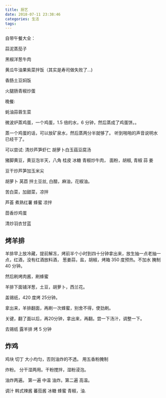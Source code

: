 ```yaml
---
title: 厨艺
date: 2018-07-11 23:38:46
categories: 生活
tags:
---
```


自带午餐大全：

蒜泥蒸茄子

黑椒洋葱牛肉

黄瓜牛油果紫菜拌饭（其实是寿司做失败了...)

香肠土豆焖饭

火腿肠青椒炒蛋


晚餐:

蚝油蒜蓉生菜

微波炉蒸鸡蛋，一个鸡蛋，1.5 倍的水，6 分钟，然后蒸成了鸡蛋饼。。 

蒸一个鸡蛋的话，可以放矿泉水，然后蒸两分半就够了。 听到啪啪的声音说明水已经干了。

可以尝试:
清炒芦笋虾仁
胡萝卜白玉菇豆腐汤

猪脚黄豆，黄豆泡半天，八角 桂皮 冰糖
青椒炒牛肉， 面粉，胡椒, 青椒 蒜 姜

豆干炒芦笋加玉米尖

胡萝卜 莴苣 拌土豆丝, 白醋，麻油，花椒油。


苦白菜，加甜菜，凉拌

芦荟 煮熟红薯 蜂蜜 凉拌

茴香炒鸡蛋

清炒羽衣甘蓝


## 烤羊排

羊排早上放冷藏，提前解冻，烤前半个小时到四十分钟拿出来，放生抽一点老抽一点，红酒，没有红酒放料酒， 葱姜蒜，盐，胡椒，烤箱 350 度预热。不加水 腌制 40 分钟。

然后刷烤肉酱，刷蜂蜜

羊排下面铺洋葱，土豆，胡萝卜，西兰花。

盖锡纸，420 度烤 25分钟。

拿出来，羊排翻面，再刷一次蜂蜜，别舍不得，使劲刷。

关键，翻了面以后，再20分钟，拿出来，再翻。尝一下汤汁，调整一下。

去锡纸 露羊排 烤 5 分钟

## 炸鸡

鸡块 切丁 大小均匀，否则油炸的不透。 用五香粉腌制

炸粉。 分干湿两用。干粉搅拌，湿粉浸泡。

油炸两遍。 第一遍 中温 油炸。第二遍 高温。

调汁 韩式辣酱 蕃茄酱 冰糖 蜂蜜 青椒，油.
